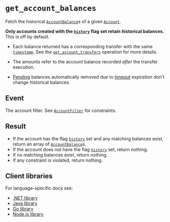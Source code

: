 # `get_account_balances`

Fetch the historical [`AccountBalance`](../account-balance.md)s of a given [`Account`](../account.md).

**Only accounts created with the [`history`](../account.md#flagshistory) flag set retain historical
balances.** This is off by default.

- Each balance returned has a corresponding transfer with the same
  [`timestamp`](../transfer.md#timestamp). See the
  [`get_account_transfers`](get_account_transfers.md) operation for more details.

- The amounts refer to the account balance recorded _after_ the transfer execution.

- [Pending](../transfer.md#flagspending) balances automatically removed due to
  [timeout](../transfer.md#timeout) expiration don't change historical balances.

## Event

The account filter.
See [`AccountFilter`](../account-filter.md) for constraints.

## Result

- If the account has the flag [`history`](../account.md#flagshistory) set and any matching
  balances exist, return an array of [`AccountBalance`](../account-balance.md)s.
- If the account does not have the flag [`history`](../account.md#flagshistory) set,
  return nothing.
- If no matching balances exist, return nothing.
- If any constraint is violated, return nothing.

## Client libraries

For language-specific docs see:

* [.NET library](/src/clients/dotnet/README.md#get-account-balances)
* [Java library](/src/clients/java/README.md#get-account-balances)
* [Go library](/src/clients/go/README.md#get-account-balances)
* [Node.js library](/src/clients/node/README.md#get-account-balances)
